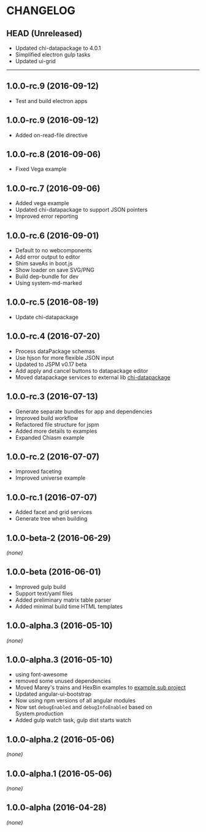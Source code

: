 CHANGELOG
=========

## HEAD (Unreleased)
* Updated chi-datapackage to 4.0.1
* Simplified electron gulp tasks
* Updated ui-grid

--------------------

## 1.0.0-rc.9 (2016-09-12)
* Test and build electron apps

## 1.0.0-rc.9 (2016-09-12)
* Added on-read-file directive

## 1.0.0-rc.8 (2016-09-06)
* Fixed Vega example

## 1.0.0-rc.7 (2016-09-06)
* Added vega example
* Updated chi-datapackage to support JSON pointers
* Improved error reporting

## 1.0.0-rc.6 (2016-09-01)
* Default to no webcomponents
* Add error output to editor
* Shim saveAs in boot.js
* Show loader on save SVG/PNG
* Build dep-bundle for dev
* Using system-md-marked

## 1.0.0-rc.5 (2016-08-19)
* Update chi-datapackage

## 1.0.0-rc.4 (2016-07-20)
* Process dataPackage schemas
* Use hjson for more flexible JSON input
* Updated to JSPM v0.17 beta
* Add apply and cancel buttons to datapackage editor
* Moved datapackage services to external lib [chi-datapackage](https://github.com/Hypercubed/chi-datapackage)

## 1.0.0-rc.3 (2016-07-13)
* Generate separate bundles for app and dependencies
* Improved build workflow
* Refactored file structure for jspm
* Added more details to examples
* Expanded Chiasm example

## 1.0.0-rc.2 (2016-07-07)
* Improved faceting
* Improved universe example

## 1.0.0-rc.1 (2016-07-07)
* Added facet and grid services
* Generate tree when building

## 1.0.0-beta-2 (2016-06-29)
_(none)_

## 1.0.0-beta (2016-06-01)
* Improved gulp build
* Support text/yaml files
* Added preliminary matrix table parser
* Added minimal build time HTML templates

## 1.0.0-alpha.3 (2016-05-10)
_(none)_

## 1.0.0-alpha.3 (2016-05-10)
* using font-awesome
* removed some unused dependencies
* Moved Marey's trains and HexBin examples to [example sub project](https://github.com/Hypercubed/Project-Chi-Test)
* Updated angular-ui-bootstrap
* Now using npm versions of all angular modules
* Now set `debugEnabled` and `debugInfoEnabled` based on System.production
* Added gulp watch task, gulp dist starts watch

## 1.0.0-alpha.2 (2016-05-06)
_(none)_

## 1.0.0-alpha.1 (2016-05-06)
_(none)_

## 1.0.0-alpha (2016-04-28)
_(none)_
